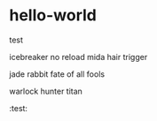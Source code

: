 # hello-world
test

icebreaker no reload
mida hair trigger

jade rabbit fate of all fools

warlock hunter titan

:test:
